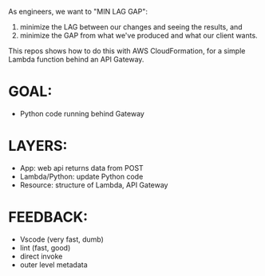 As engineers, we want to "MIN LAG GAP":
1) minimize the LAG between our changes and seeing the results, and
2) minimize the GAP from what we've produced and what our client wants.

This repos shows how to do this with AWS CloudFormation, for a simple Lambda function behind an API Gateway.

# GOAL:
- Python code running behind Gateway

# LAYERS:
- App: web api returns data from POST
- Lambda/Python: update Python code
- Resource: structure of Lambda, API Gateway

# FEEDBACK:
- Vscode (very fast, dumb)
- lint (fast, good)
- direct invoke
- outer level metadata
